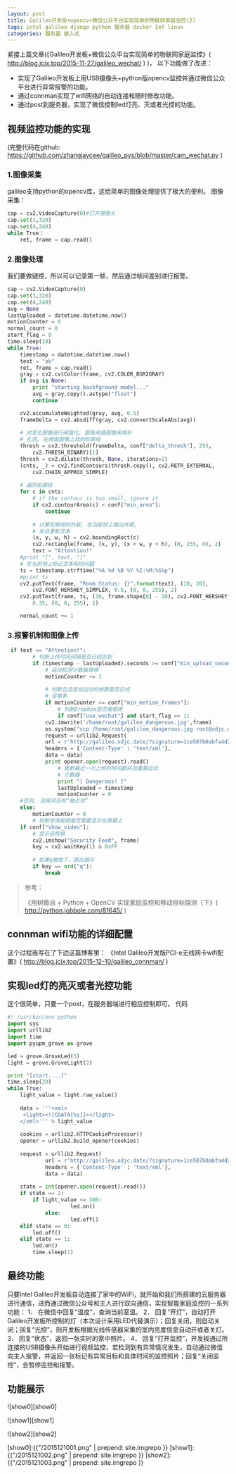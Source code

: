 ```yaml
---
layout: post
title: Galileo开发板+opencv+微信公众平台实现简单的物联网家庭监控(2)  
tags: intel galileo django python 服务器 docker IoT linux 
categories: 服务器 嵌入式
---
```



紧接上篇文章(《Galileo开发板+微信公众平台实现简单的物联网家庭监控》( http://blog.jcix.top/2015-11-27/galileo_wechat/ ) )，
以下功能做了改进：
* 实现了Galileo开发板上用USB摄像头+python版opencv监控并通过微信公众平台进行异常报警的功能。
* 通过connman实现了wifi网络的自动连接和随时修改功能。
* 通过post到服务器，实现了微信控制led灯亮、灭或者光控的功能。

## 视频监控功能的实现
(完整代码在github: https://github.com/zhangjaycee/galileo_pys/blob/master/cam_wechat.py )
### 1.图像采集
galileo支持python的opencv库，这给简单的图像处理提供了极大的便利。
图像采集：
~~~python
cap = cv2.VideoCapture(0)#打开摄像头
cap.set(3,320)
cap.set(4,240)
while True：
	ret, frame = cap.read()
~~~
### 2.图像处理
我们要做键控，所以可以记录第一帧，然后通过帧间差别进行报警。
~~~python
cap = cv2.VideoCapture(0)
cap.set(3,320)
cap.set(4,240)
avg = None
lastUploaded = datetime.datetime.now()
motionCounter = 0
normal_count = 0
start_flag = 0
time.sleep(10)
while True:
    timestamp = datetime.datetime.now()
    text = "ok"
    ret, frame = cap.read()
    gray = cv2.cvtColor(frame, cv2.COLOR_BGR2GRAY)
    if avg is None:
        print "starting backfground model..."
        avg = gray.copy().astype("float")
        continue

    cv2.accumulateWeighted(gray, avg, 0.5)
    frameDelta = cv2.absdiff(gray, cv2.convertScaleAbs(avg))
    
    # 对变化图像进行阀值化, 膨胀阀值图像来填补
    # 孔洞, 在阀值图像上找到轮廓线
    thresh = cv2.threshold(frameDelta, conf["delta_thresh"], 255,
        cv2.THRESH_BINARY)[1]
    thresh = cv2.dilate(thresh, None, iterations=2)
    (cnts, _) = cv2.findContours(thresh.copy(), cv2.RETR_EXTERNAL,
        cv2.CHAIN_APPROX_SIMPLE)
 
    # 遍历轮廓线
    for c in cnts:
        # if the contour is too small, ignore it
        if cv2.contourArea(c) < conf["min_area"]:
            continue
 
        # 计算轮廓线的外框, 在当前帧上画出外框,
        # 并且更新文本
        (x, y, w, h) = cv2.boundingRect(c)
        cv2.rectangle(frame, (x, y), (x + w, y + h), (0, 255, 0), 2)
        text = "Attention!"
    #print "[", text, "]"
    # 在当前帧上标记文本和时间戳
    ts = timestamp.strftime("%A %d %B %Y %I:%M:%S%p")
    #print ts
    cv2.putText(frame, "Room Status: {}".format(text), (10, 20),
        cv2.FONT_HERSHEY_SIMPLEX, 0.5, (0, 0, 255), 2)
    cv2.putText(frame, ts, (10, frame.shape[0] - 10), cv2.FONT_HERSHEY_SIMPLEX,
        0.35, (0, 0, 255), 1)

    normal_count += 1
~~~
### 3.报警机制和图像上传
~~~python
 if text == "Attention!":
        # 判断上传时间间隔是否已经达到
        if (timestamp - lastUploaded).seconds >= conf["min_upload_seconds"]:
            # 运动检测计数器递增
            motionCounter += 1
 
            # 判断包含连续运动的帧数是否已经
            # 足够多
            if motionCounter >= conf["min_motion_frames"]:
                # 判断Dropbox是否被使用
                if conf["use_wechat"] and start_flag == 1:
			cv2.imwrite('/home/root/galileo_dangerous.jpg',frame)
			os.system("scp /home/root/galileo_dangerous.jpg root@xdjc.date:/root/wechat_galileo/")
			request = urllib2.Request(
			url = r'http://galileo.xdjc.date/?signature=1ce507b0abfa4d231b538988c01127c9e03a02ad&timestamp=1408377801&nonce=959202980',
			headers = {'Content-Type' : 'text/xml'},
			data = data)
			print opener.open(request).read()
                # 更新最近一次上传的时间戳并且重置运动
                # 计数器
                print "[ Dangerous! ]"
                lastUploaded = timestamp
                motionCounter = 0
    #否则, 该房间没有“被占领”
    else:
        motionCounter = 0  
        # 判断安保视频是否需要显示在屏幕上
    if conf["show_video"]:
        # 显示安视频
        cv2.imshow("Security Feed", frame)
        key = cv2.waitKey(1) & 0xFF
 
        # 如果q被按下，跳出循环
        if key == ord("q"):
            break  
~~~

> 参考：
>
> 《用树莓派 + Python + OpenCV 实现家庭监控和移动目标探测（下》( http://python.jobbole.com/81645/ )


## connman wifi功能的详细配置

这个过程我写在了下边这篇博客里：
《Intel Galileo开发版PCI-e无线网卡wifi配置》( http://blog.jcix.top/2015-12-10/galileo_connman/ )

## 实现led灯的亮灭或者光控功能

这个很简单，只要一个post，在服务器端进行相应控制即可。
代码
~~~python
#! /usr/bin/env python
import sys 
import urllib2
import time
import pyupm_grove as grove

led = grove.GroveLed(3)
light = grove.GroveLight(2)

print "[start....]"
time.sleep(20)
while True:
	light_value = light.raw_value()
	
	data = '''<xml>
	 <light><![CDATA[%s]]></light>
	</xml>''' % light_value
	
	cookies = urllib2.HTTPCookieProcessor()
	opener = urllib2.build_opener(cookies)
	
	request = urllib2.Request(
	        url = r'http://galileo.xdjc.date/?signature=1ce507b0abfa4d231b538988c01127c9e03a02ad&timestamp=1408377801&nonce=959202980',
	        headers = {'Content-Type' : 'text/xml'},
	        data = data)
	
	state = int(opener.open(request).read())
	if state == 2:
		if light_value <= 300:
        	        led.on()
        	else:
        	        led.off()
	elif state == 0:
		led.off()
	elif state == 1:
		led.on()
        time.sleep(1)

~~~

## 最终功能
只要Intel Galileo开发板自动连接了家中的WiFi，就开始和我们所搭建的云服务器进行通信，进而通过微信公众号和主人进行双向通信，实现智能家庭监控的一系列功能：
1． 在微信中回复“温度”，查询当前室温。
2． 回复“开灯”，自动打开Galileo开发板所控制的灯（本次设计采用LED代替演示）；回复关闭，则自动关闭；回复“光控”，则开发板根据光线传感器采集的室内亮度信息自动开或者关灯。
3． 回复“状态”，返回一张实时的家中照片。
4． 回复“打开监控”，开发板通过所连接的USB摄像头开始进行视频监控，若检测到有异常情况发生，自动通过微信向主人报警，并返回一张标记有异常目标和具体时间的监控照片；回复“关闭监控”，会暂停监控和报警。

## 功能展示

![show0][show0]

![show1][show1]

![show2][show2]

[show0]:{{"/2015121001.png" | prepend: site.imgrepo }}
[show1]:{{"/2015121002.png" | prepend: site.imgrepo }}
[show2]:{{"/2015121003.png" | prepend: site.imgrepo }}






